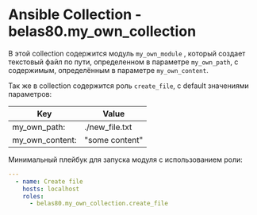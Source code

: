 # Ansible Collection - belas80.my_own_collection

В этой collection содержится модуль `my_own_module` , который создает текстовый файл по пути, определенном в параметре `my_own_path`,
с содержимым, определённым в параметре `my_own_content`.  
  
Так же в collection содержится роль `create_file`, с default значениями параметров:  

| Key             | Value          |
|-----------------|----------------|
| my_own_path:    | ./new_file.txt |
| my_own_content: | "some content" |
  
Минимальный плейбук для запуска модуля с использованием роли:  
```yaml
---
  - name: Create file
    hosts: localhost
    roles:
      - belas80.my_own_collection.create_file
```
